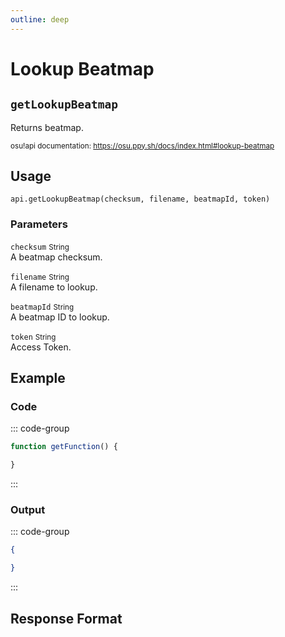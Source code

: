 ```yaml
---
outline: deep
---
```


# Lookup Beatmap <Badge type="info" text="GET"/>

## `getLookupBeatmap`

Returns beatmap.

<small>osu!api documentation: https://osu.ppy.sh/docs/index.html#lookup-beatmap</small>

## Usage

`api.getLookupBeatmap(checksum, filename, beatmapId, token)`

### Parameters

`checksum` <small>String</small> <Badge type="tip" text="optional" /><br>
A beatmap checksum.

`filename` <small>String</small> <Badge type="tip" text="optional" /><br>
A filename to lookup.

`beatmapId` <small>String</small> <Badge type="tip" text="optional" /><br>
A beatmap ID to lookup.

`token` <small>String</small><br>
Access Token.

## Example

### Code

::: code-group
```js [code.gs]
function getFunction() {

}
```
:::

### Output

::: code-group
```json [console]
{

}
```
:::

## Response Format